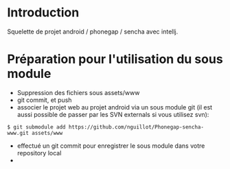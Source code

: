 # Introduction

Squelette de projet android / phonegap / sencha avec intellj.

# Préparation pour l'utilisation du sous module

 * Suppression des fichiers sous assets/www
 * git commit, et push
 * associer le projet web au projet android via un sous module git (il est aussi possible de passer par les SVN externals si vous utilisez svn):

`$ git submodule add https://github.com/nguillot/Phonegap-sencha-www.git assets/www`

 * effectué un git commit pour enregistrer le sous module dans votre repository local
 *

